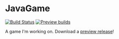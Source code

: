 # JavaGame
[![Build Status](https://drone.io/github.com/SharkChips/JavaGame/status.png)](https://drone.io/github.com/SharkChips/JavaGame/latest)
[![Preview builds](https://img.shields.io/badge/download-preview%20build-orange.svg?style=flat-square)](https://drone.io/github.com/SharkChips/JavaGame/files/bin/SpaceGame.jar)


A game I'm working on. Download a [preview release](https://drone.io/github.com/SharkChips/JavaGame/files/bin/SpaceGame.jar)!

